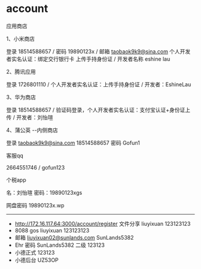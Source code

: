 # account

应用商店

1、小米商店

登录 18514588657 / 密码  19890123x / 邮箱 taobaok9k9@sina.com
个人开发者实名认证：绑定交行银行卡 上传手持身份证 / 开发者名称  eshine lau

2、腾讯应用

登录 1726801110 / 个人开发者实名认证：上传手持身份证  / 开发者：EshineLau

3、华为商店

登录 18514588657 / 验证码登录，个人开发者实名认证：支付宝认证+身份证上传  / 开发者：刘怡瑄

4、蒲公英 --内侧商店

登录
taobaok9k9@sina.com
18514588657
密码
Gofun1




客服qq

2664551746 / gofun123


个税app

名：刘怡瑄
密码：19890123xgs

网盘密码 19890123x.wp


---------------------
* http://172.16.117.64:3000/account/register  文件分享        liuyixuan  123123123
* 8088         gos liuyixuan   123123123
* 邮箱 liuyixuan02@sunlands.com  SunLands5382
* Ehr   密码 SunLands5382    二级 123123
* 小德正式 123123
* 小德后台 UZ53OP
